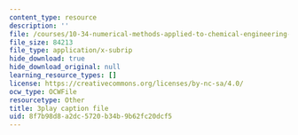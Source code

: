 ```yaml
---
content_type: resource
description: ''
file: /courses/10-34-numerical-methods-applied-to-chemical-engineering-fall-2015/8f7b98d8a2dc5720b34b9b62fc20dcf5_8kPUI5HoVxg.vtt
file_size: 84213
file_type: application/x-subrip
hide_download: true
hide_download_original: null
learning_resource_types: []
license: https://creativecommons.org/licenses/by-nc-sa/4.0/
ocw_type: OCWFile
resourcetype: Other
title: 3play caption file
uid: 8f7b98d8-a2dc-5720-b34b-9b62fc20dcf5
---
```

